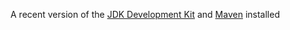 A recent version of the [JDK Development Kit](https://www.oracle.com/java/technologies/downloads/) and [Maven](https://maven.apache.org/download.cgi) installed
